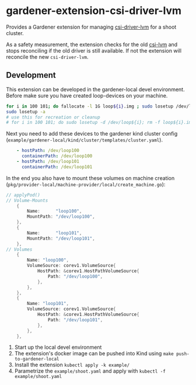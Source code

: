 # gardener-extension-csi-driver-lvm

Provides a Gardener extension for managing [csi-driver-lvm](https://github.com/metal-stack/csi-driver-lvm) for a shoot cluster.

As a safety measurement, the extension checks for the old [csi-lvm](https://github.com/metal-stack/csi-lvm/tree/master) and stops reconciling if the old driver is still available.
If not the extension will reconcile the new `csi-driver-lvm`.

## Development

This extension can be developed in the gardener-local devel environment. Before make sure you have created loop-devices on your machine.

```sh
for i in 100 101; do fallocate -l 1G loop${i}.img ; sudo losetup /dev/loop${i} loop${i}.img; done
sudo losetup -a
# use this for recreation or cleanup
# for i in 100 101; do sudo losetup -d /dev/loop${i}; rm -f loop${i}.img; done
```

Next you need to add these devices to the gardener kind cluster config (`example/gardener-local/kind/cluster/templates/cluster.yaml`).
```yaml
    - hostPath: /dev/loop100
      containerPath: /dev/loop100
    - hostPath: /dev/loop101
      containerPath: /dev/loop101
```

In the end you also have to mount these volumes on machine creation (`pkg/provider-local/machine-provider/local/create_machine.go`):

```go
// applyPod()
// Volume-Mounts
    {
        Name:      "loop100",
        MountPath: "/dev/loop100",
    },
    {
        Name:      "loop101",
        MountPath: "/dev/loop101",
    },
// Volumes
    {
        Name: "loop100",
        VolumeSource: corev1.VolumeSource{
            HostPath: &corev1.HostPathVolumeSource{
                Path: "/dev/loop100",
            },
        },
    },
    {
        Name: "loop101",
        VolumeSource: corev1.VolumeSource{
            HostPath: &corev1.HostPathVolumeSource{
                Path: "/dev/loop101",
            },
        },
    },
```

1. Start up the local devel environment
1. The extension's docker image can be pushed into Kind using `make push-to-gardener-local`
1. Install the extension `kubectl apply -k example/`
1. Parametrize the `example/shoot.yaml` and apply with `kubectl -f example/shoot.yaml`